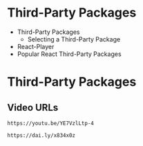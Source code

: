 # Third-Party Packages

- Third-Party Packages
  - Selecting a Third-Party Package
- React-Player
- Popular React Third-Party Packages
# Third-Party Packages

## Video URLs

```
https://youtu.be/YE7VzlLtp-4

https://dai.ly/x834x0z
```
